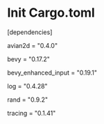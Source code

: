 # Init Cargo.toml

[dependencies]

avian2d = "0.4.0"

bevy = "0.17.2"

bevy_enhanced_input = "0.19.1"

log = "0.4.28"

rand = "0.9.2"

tracing = "0.1.41"
